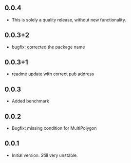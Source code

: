 
## 0.0.4

- This is solely a quality release, without new functionality.

## 0.0.3+2

- bugfix: corrected the package name

## 0.0.3+1

- readme update with correct pub address

## 0.0.3

- Added benchmark

## 0.0.2

- Bugfix: missing condition for MultiPolygon

## 0.0.1

- Initial version. Still very unstable.

